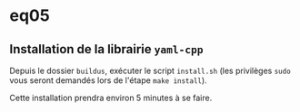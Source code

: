 # eq05

## Installation de la librairie `yaml-cpp`

Depuis le dossier `buildus`, exécuter le script `install.sh`
 (les privilèges `sudo` vous seront demandés lors de l'étape `make install`).
 
 Cette installation prendra environ 5 minutes à se faire.